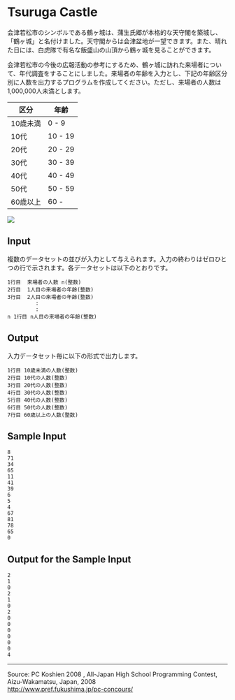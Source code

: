 # Tsuruga Castle

会津若松市のシンボルである鶴ヶ城は、蒲生氏郷が本格的な天守閣を築城し、「鶴ヶ城」と名付けました。天守閣からは会津盆地が一望できます。また、晴れた日には、白虎隊で有名な飯盛山の山頂から鶴ヶ城を見ることができます。

会津若松市の今後の広報活動の参考にするため、鶴ヶ城に訪れた来場者について、年代調査をすることにしました。来場者の年齢を入力とし、下記の年齢区分別に人数を出力するプログラムを作成してください。ただし、来場者の人数は1,000,000人未満とします。

|   区分   |   年齢   |
|----------|----------|
| 10歳未満 |   0 - 9  |
|  10代    |  10 - 19 |
|  20代    |  20 - 29 |
|  30代    |  30 - 39 |
|  40代    |  40 - 49 |
|  50代    |  50 - 59 |
| 60歳以上 |  60 -    |

![][1]

## Input

複数のデータセットの並びが入力として与えられます。入力の終わりはゼロひとつの行で示されます。各データセットは以下のとおりです。

    1行目  来場者の人数 n(整数)
    2行目  1人目の来場者の年齢(整数)
    3行目  2人目の来場者の年齢(整数)
             :
             :
    n 1行目 n人目の来場者の年齢(整数)

## Output

入力データセット毎に以下の形式で出力します。

    1行目 10歳未満の人数(整数)
    2行目 10代の人数(整数)
    3行目 20代の人数(整数)
    4行目 30代の人数(整数)
    5行目 40代の人数(整数)
    6行目 50代の人数(整数)
    7行目 60歳以上の人数(整数)

## Sample Input

    8
    71
    34
    65
    11
    41
    39
    6
    5
    4
    67
    81
    78
    65
    0

## Output for the Sample Input

    2
    1
    0
    2
    1
    0
    2
    0
    0
    0
    0
    0
    0
    4

* * *

Source: PC Koshien 2008 , All-Japan High School Programming Contest, Aizu-Wakamatsu, Japan, 2008   
<http://www.pref.fukushima.jp/pc-concours/>

[1]: IMAGE1/tsuruga.jpg
